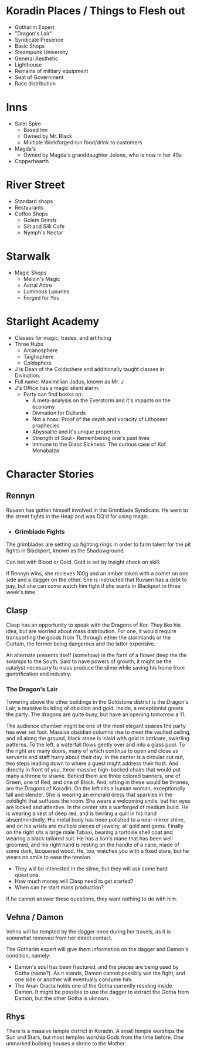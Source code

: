 # Koradin Places / Things to Flesh out

- Gotharim Expert
- "Dragon's Lair"
- Syndicate Presence
- Basic Shops
- Steampunk University
- General Aesthetic
- Lighthouse
- Remains of military equipment
- Seat of Government
- Race distribution

# Inns

- Satin Spire
    - Based Inn
    - Owned by Mr. Black
    - Multiple Workforged run food/drink to customers
- Magda's
    - Owned by Magda's granddaughter Jelene, who is now in her 40s
- Copperhearth

# River Street

- Standard shops
- Restaurants
- Coffee Shops
    - Golem Grinds
    - Silt and Silk Cafe
    - Nymph's Nectar

# Starwalk

- Magic Shops
    - Melvin's Magic
    - Astral Attire
    - Luminous Luxuries
    - Forged for You

# Starlight Academy

- Classes for magic, trades, and artificing
- Three Hubs
    - Arcanosphere
    - Taighsphere
    - Coldsphere
- J is Dean of the Coldsphere and additionally taught classes in Divination.
- Full name: Maximillian Jadus, known as Mr. J
- J's Office has a magic silent alarm.
    - Party can find books on:
        - A meta-analysis on the Everstorm and it's impacts on the economy
        - Divination for Dullards
        - Not a hoax: Proof of the depth and voracity of Lithoseer prophecies
        - Abyssalite and it's unique properties
        - Strength of Soul - Remembering one's past lives
        - Immune to the Glass Sickness. The curious case of Kof Monabaiza

# Character Stories

## Rennyn

Ruvaen has gotten himself involved in the Grimblade Syndicate. He went to the
street fights in the Heap and was DQ'd for using magic.

- ### Grimblade Fights

The grimblades are setting up fighting rings in order to farm talent for the
pit fights in Blackport, known as the Shadowground.

Can bet with Blood or Gold. Gold is set by insight check on skill.

If Rennyn wins, she recieves 100g and an amber token with a comet on one side
and a dagger on the other. She is instructed that Ruvaen has a debt to pay,
but she can come watch him fight if she wants in Blackport in three week's time.

## Clasp

Clasp has an opportunity to speak with the Dragons of Kor. They like his idea, but are worried about mass distribution.
For one, it would require transporting the goods from TL through either the stormlands or the Curtain, the former
being dangerous and the latter expensive.

An alternate presents itself (somehow) in the form of a flower deep the the swamps to the South.
Said to have powers of growth, it might be the catalyst necessary to mass produce the slime while
saving his home from gentrification and industry.

### The Dragon's Lair

Towering above the other buildings in the Goldstone district is the Dragon's Lair,
a massive building of obsidian and gold.  Inside, a receptionist greets the party.
The dragons are quite busy, but have an opening tomorrow a 11.

The audience chamber might be one of the most elegant spaces the party has ever
set foot. Massive obsidian columns rise to meet the vaulted ceiling, and all
along the ground, black stone is inlaid with gold in intricate, swirrling patterns.
To the left, a waterfall flows gently over and into a glass pool. To the
right are many doors, many of which continue to open and close as servants and staff
hurry about their day.  In the center is a circular cut out, two steps leading
down to where a guest might address their host. And directly in front of you,
three massive high-backed chairs that would put many a throne to shame.
Behind them are three colored banners, one of Green, one of Red, and one of Black.
And, sitting in these would be thrones, are the Dragons of Koradin. On the
left sits a human woman, exceptionally tall and slender. She is wearing an
emerald dress that sparkles in the coldlight that suffuses the room. She wears
a welcoming smile, but her eyes are locked and attentive. In the center sits
a warforged of medium build. He is wearing a vest of deep red, and is twirling
a quill in his hand absentmindedly. His metal body has been polished to a near-mirror shine,
and on his wrists are multiple pieces of jewelry, all gold and gems. Finally on the
right sits a large male Tabaxi, bearing a tortoise shell coat and wearing a
black tailored suit. He has a lion's mane that has been well groomed, and
his right hand is resting on the handle of a cane,
made of some dark, lacquered wood. He, too, watches you with a fixed stare,
but he wears no smile to ease the tension.

- They will be interested in the slime, but they will ask some hard questions.
- How much money will Clasp need to get started?
- When can he start mass production?

If he cannot answer these questions, they want nothing to do with him.

## Vehna / Damon

Vehna will be tempted by the dagger once during her travels, as it is somewhat removed from her
direct contact.

The Gotharim expert will give them information on the dagger and Damon's condition, namely:

- Damon's soul has been fractured, and the pieces are being used by Gotha (name?).
    As it stands, Damon cannot possibly win the fight, and one side or another will eventually consume him.
- The Anan Cracta holds one of the Gotha currently residing inside Damon. It might be possible to use the
dagger to extract the Gotha from Damon, but the other Gotha is uknown.

## Rhys

There is a massive temple district in Koradin. A small temple worships the Sun and Stars, but most temples
worship Gods from the time before. One unmarked building houses a shrine to the Mother.

